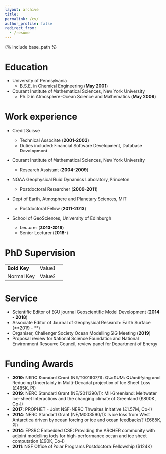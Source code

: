 ```yaml
---
layout: archive
title: 
permalink: /cv/
author_profile: false
redirect_from:
  - /resume
---
```


{% include base_path %}

Education
======
* University of Pennsylvania 
  * B.S.E. in Chemical Engineering (**May 2001**)
* Courant Institute of Mathematical Sciences, New York University
  * Ph.D in Atmosphere-Ocean Science and Mathematics (**May 2009**)

Work experience
======
* Credit Suisse
  * Technical Associate (**2001-2003**)
  * Duties included: Financial Software Development, Database Development

* Courant Institute of Mathematical Sciences, New York University
  * Research Assistant (<strong>2004-2009</strong>)

* NOAA Geophysical Fluid Dynamics Laboratory, Princeton
  * Postdoctoral Researcher (**2009-2011**)

* Dept of Earth, Atmosphere and Planetary Sciences, MIT
  * Postdoctoral Fellow (**2011-2013**)
  
* School of GeoSciences, University of Edinburgh
  * Lecturer (**2013-2018**)
  * Senior Lecturer (**2018-**)

PhD Supervision
======

| | | |
|-|-|-|
|__Bold Key__| Value1 |
| Normal Key | Value2 |
  
Service 
======
* Scientific Editor of EGU journal Geoscientific Model Development (**2014 - 2018**)
* Associate Editor of Journal of Geophysical Research: Earth Surface (**2019 - **)
* Organiser, Challenger Society Ocean Modelling SIG Meeting (**2019**)
* Proposal review for National Science Foundation and National Environment Resource Council, review panel for Department of Energy

Funding Awards
======
* **2019**: NERC Standard Grant (NE/T001607/1): QUoRUM: QUantifying and Reducing Uncertainty in Multi-Decadal projection of Ice Sheet Loss (£485K, PI)
* **2019**: NERC Standard Grant (NE/S011390/1): MII-Greenland: Meltwater Ice-sheet Interactions and the changing climate of Greenland (£800K, Co-I)
* **2017**: PROPHET - Joint NSF-NERC Thwaites Initiative (£1.57M, Co-I)
* **2014**: NERC Standard Grant (NE/M003590/1): Is ice loss from West Antarctica driven by ocean forcing or ice and ocean feedbacks? (£685K, PI)
* **2014**: EPSRC Embedded CSE: Providing the ARCHER community with adjoint modelling tools for high-performance ocean and ice sheet computation (£90K, Co-I)
* **2011**: NSF Office of Polar Programs Postdoctoral Fellowship ($124K)

